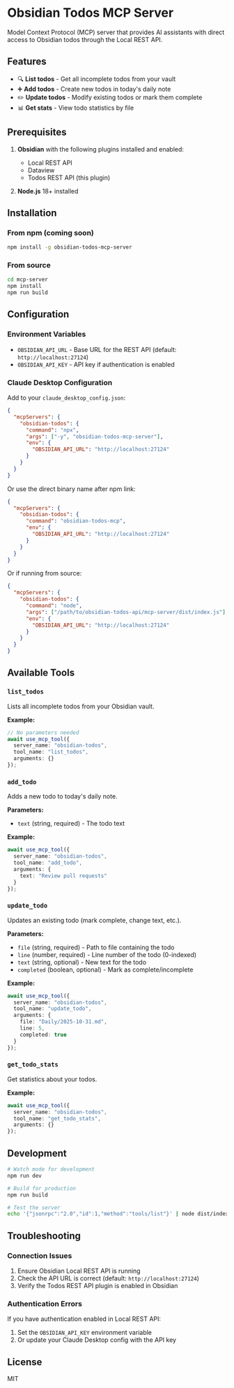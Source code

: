# Obsidian Todos MCP Server

Model Context Protocol (MCP) server that provides AI assistants with direct access to Obsidian todos through the Local REST API.

## Features

- 🔍 **List todos** - Get all incomplete todos from your vault
- ➕ **Add todos** - Create new todos in today's daily note
- ✏️ **Update todos** - Modify existing todos or mark them complete
- 📊 **Get stats** - View todo statistics by file

## Prerequisites

1. **Obsidian** with the following plugins installed and enabled:
   - Local REST API
   - Dataview
   - Todos REST API (this plugin)

2. **Node.js** 18+ installed

## Installation

### From npm (coming soon)
```bash
npm install -g obsidian-todos-mcp-server
```

### From source
```bash
cd mcp-server
npm install
npm run build
```

## Configuration

### Environment Variables

- `OBSIDIAN_API_URL` - Base URL for the REST API (default: `http://localhost:27124`)
- `OBSIDIAN_API_KEY` - API key if authentication is enabled

### Claude Desktop Configuration

Add to your `claude_desktop_config.json`:

```json
{
  "mcpServers": {
    "obsidian-todos": {
      "command": "npx",
      "args": ["-y", "obsidian-todos-mcp-server"],
      "env": {
        "OBSIDIAN_API_URL": "http://localhost:27124"
      }
    }
  }
}
```

Or use the direct binary name after npm link:

```json
{
  "mcpServers": {
    "obsidian-todos": {
      "command": "obsidian-todos-mcp",
      "env": {
        "OBSIDIAN_API_URL": "http://localhost:27124"
      }
    }
  }
}
```

Or if running from source:

```json
{
  "mcpServers": {
    "obsidian-todos": {
      "command": "node",
      "args": ["/path/to/obsidian-todos-api/mcp-server/dist/index.js"],
      "env": {
        "OBSIDIAN_API_URL": "http://localhost:27124"
      }
    }
  }
}
```

## Available Tools

### `list_todos`

Lists all incomplete todos from your Obsidian vault.

**Example:**
```typescript
// No parameters needed
await use_mcp_tool({
  server_name: "obsidian-todos",
  tool_name: "list_todos",
  arguments: {}
});
```

### `add_todo`

Adds a new todo to today's daily note.

**Parameters:**
- `text` (string, required) - The todo text

**Example:**
```typescript
await use_mcp_tool({
  server_name: "obsidian-todos",
  tool_name: "add_todo",
  arguments: {
    text: "Review pull requests"
  }
});
```

### `update_todo`

Updates an existing todo (mark complete, change text, etc.).

**Parameters:**
- `file` (string, required) - Path to file containing the todo
- `line` (number, required) - Line number of the todo (0-indexed)
- `text` (string, optional) - New text for the todo
- `completed` (boolean, optional) - Mark as complete/incomplete

**Example:**
```typescript
await use_mcp_tool({
  server_name: "obsidian-todos",
  tool_name: "update_todo",
  arguments: {
    file: "Daily/2025-10-31.md",
    line: 5,
    completed: true
  }
});
```

### `get_todo_stats`

Get statistics about your todos.

**Example:**
```typescript
await use_mcp_tool({
  server_name: "obsidian-todos",
  tool_name: "get_todo_stats",
  arguments: {}
});
```

## Development

```bash
# Watch mode for development
npm run dev

# Build for production
npm run build

# Test the server
echo '{"jsonrpc":"2.0","id":1,"method":"tools/list"}' | node dist/index.js
```

## Troubleshooting

### Connection Issues

1. Ensure Obsidian Local REST API is running
2. Check the API URL is correct (default: `http://localhost:27124`)
3. Verify the Todos REST API plugin is enabled in Obsidian

### Authentication Errors

If you have authentication enabled in Local REST API:
1. Set the `OBSIDIAN_API_KEY` environment variable
2. Or update your Claude Desktop config with the API key

## License

MIT
